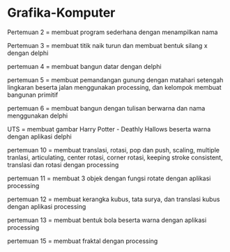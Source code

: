 # Grafika-Komputer

Pertemuan 2 = membuat program sederhana dengan menampilkan nama

Pertemuan 3 = membuat titik naik turun dan membuat bentuk silang x dengan delphi

pertemuan 4 = membuat bangun datar dengan delphi

pertemuan 5 = membuat pemandangan gunung dengan matahari setengah lingkaran beserta jalan menggunakan processing, dan kelompok membuat bangunan primitif

pertemuan 6 = membuat bangun dengan tulisan berwarna dan nama menggunakan delphi

UTS = membuat gambar Harry Potter - Deathly Hallows beserta warna dengan aplikasi delphi

pertemuan 10 = membuat translasi, rotasi, pop dan push, scaling, multiple tranlasi, articulating, center rotasi, corner rotasi, keeping stroke consistent, translasi dan rotasi dengan processing

pertemuan 11 = membuat 3 objek dengan fungsi rotate dengan aplikasi processing

pertemuan 12 = membuat kerangka kubus, tata surya, dan translasi kubus dengan aplikasi processing

pertemuan 13 = membuat bentuk bola beserta warna dengan aplikasi processing

pertemuan 15 = membuat fraktal dengan processing
